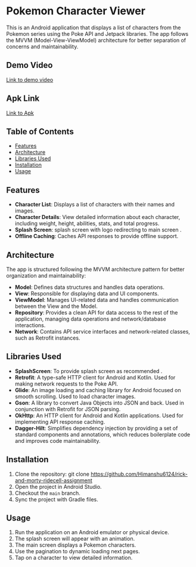 # Pokemon Character Viewer

This is an Android application that displays a list of characters from the Pokemon series using the Poke API and Jetpack libraries. The app follows the MVVM (Model-View-ViewModel) architecture for better separation of concerns and maintainability.

## Demo Video
[Link to demo video](https://drive.google.com/file/d/1F7nYMmLZUUjehjmnsj6tVNYY0emsN3XJ/view?usp=sharing)

## Apk Link
[Link to Apk ](https://drive.google.com/file/d/125yApySunXOQKK6nf9_xyFLuI3KfmbTt/view?usp=sharing)

## Table of Contents
- [Features](#features)
- [Architecture](#architecture)
- [Libraries Used](#libraries-used)
- [Installation](#installation)
- [Usage](#usage)

## Features
- **Character List**: Displays a list of characters with their names and images.
- **Character Details**: View detailed information about each character, including weight, height, abilities, stats, and total progress.
- **Splash Screen**: splash screen with logo redirecting to main screen .
- **Offline Caching**: Caches API responses to provide offline support.

## Architecture
The app is structured following the MVVM architecture pattern for better organization and maintainability:
- **Model**: Defines data structures and handles data operations.
- **View**: Responsible for displaying data and UI components.
- **ViewModel**: Manages UI-related data and handles communication between the View and the Model.
- **Repository**: Provides a clean API for data access to the rest of the application, managing data operations and network/database interactions.
- **Network**: Contains API service interfaces and network-related classes, such as Retrofit instances.

## Libraries Used
- **SplashScreen**: To provide splash screen as recommended .
- **Retrofit**: A type-safe HTTP client for Android and Kotlin. Used for making network requests to the Poke API.
- **Glide**: An image loading and caching library for Android focused on smooth scrolling. Used to load character images.
- **Gson**: A library to convert Java Objects into JSON and back. Used in conjunction with Retrofit for JSON parsing.
- **OkHttp**: An HTTP client for Android and Kotlin applications. Used for implementing API response caching.
- **Dagger-Hilt**: Simplifies dependency injection by providing a set of standard components and annotations, which reduces boilerplate code and improves code maintainability.


## Installation
1. Clone the repository: git clone https://github.com/Himanshu6124/rick-and-morty-ridecell-assignment
2. Open the project in Android Studio.
3. Checkout the `main` branch.
4. Sync the project with Gradle files.

## Usage
1. Run the application on an Android emulator or physical device.
2. The splash screen will appear with an animation.
3. The main screen displays a Pokemon characters.
4. Use the pagination to dynamic loading next pages.
5. Tap on a character to view detailed information.

